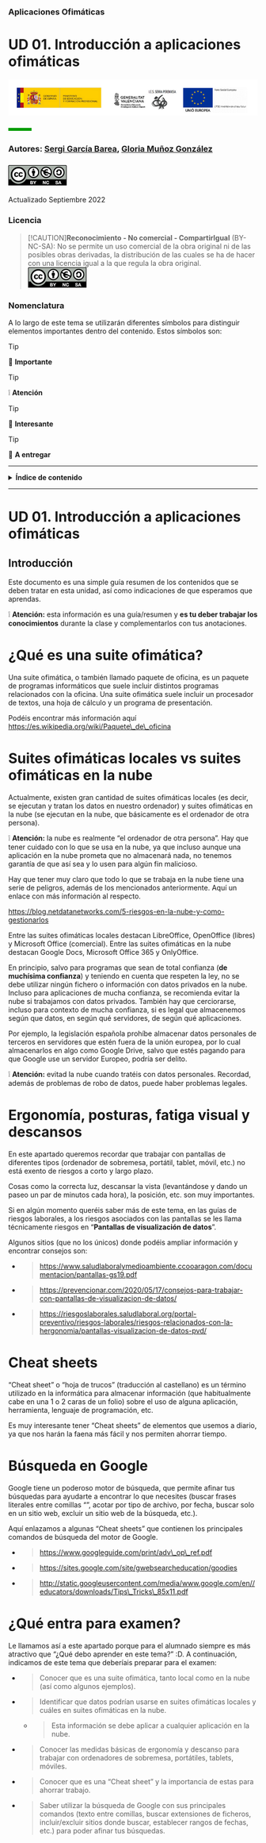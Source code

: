 ### Aplicaciones Ofimáticas

# UD 01. Introducción a aplicaciones ofimáticas

![banner](./media/banner.png)

![short-line](./media/short-line.png)

### Autores: <u>Sergi García Barea</u>, <u>Gloria Muñoz González</u>
### ![image-BY-NC-SA.png](./media/image-BY-NC-SA.png)

Actualizado Septiembre 2022

### Licencia

> [!CAUTION]**Reconocimiento - No comercial - CompartirIgual** (BY-NC-SA): No se permite un uso comercial de la obra original ni de las posibles obras derivadas, la distribución de las cuales se ha de hacer con una licencia igual a la que regula la obra original.
> ![image-BY-NC-SA.png](./media/image-BY-NC-SA.png)

### Nomenclatura

A lo largo de este tema se utilizarán diferentes símbolos para distinguir elementos importantes dentro del contenido. Estos símbolos son:

> [!TIP]
> 📖 **Importante**

> [!TIP]
>❕ **Atención**

> [!TIP]
> 💬 **Interesante**

> [!TIP]
> 📕 **A entregar**

----

<details><summary><b>Índice de contenido</b></summary>

**[Introducción](#introducción) 2**

**¿[Qué es una suite ofimática](#qué-es-una-suite-ofimática)? 3**

**[Suites ofimáticas locales vs suites ofimáticas en la nube](#suites-ofimáticas-locales-vs-suites-ofimáticas-en-la-nube) 3**

**[Ergonomía, posturas, fatiga visual y descansos](#ergonomía-posturas-fatiga-visual-y-descansos) 3**

**[Cheat sheets](#cheat-sheets) 4**

**[Búsqueda en Google](#búsqueda-en-google) 4**

**[¿Qué entra para examen?](#qué-entra-para-examen) 4**

</details>

----

# UD 01. Introducción a aplicaciones ofimáticas

## Introducción

Este documento es una simple guía resumen de los contenidos que se deben tratar en esta unidad, así como indicaciones de que esperamos que aprendas.

❕ **Atención:** esta información es una guía/resumen y **<span class="underline">es tu deber trabajar los conocimientos</span>** durante la clase y complementarlos con tus anotaciones.

# ¿Qué es una suite ofimática?

Una suite ofimática, o también llamado paquete de oficina, es un paquete de programas informáticos que suele incluir distintos programas relacionados con la oficina. Una suite ofimática suele incluir un procesador de textos, una hoja de cálculo y un programa de presentación.

Podéis encontrar más información aquí [<span class="underline">https://es.wikipedia.org/wiki/Paquete\_de\_oficina</span>](https://es.wikipedia.org/wiki/Paquete_de_oficina)

# Suites ofimáticas locales vs suites ofimáticas en la nube

Actualmente, existen gran cantidad de suites ofimáticas locales (es decir, se ejecutan y tratan los datos en nuestro ordenador) y suites ofimáticas en la nube (se ejecutan en la nube, que básicamente es el ordenador de otra persona).

❕ **Atención:** la nube es realmente “el ordenador de otra persona”. Hay que tener cuidado con lo que se usa en la nube, ya que incluso aunque una aplicación en la nube prometa que no almacenará nada, no tenemos garantía de que así sea y lo usen para algún fin malicioso.

Hay que tener muy claro que todo lo que se trabaja en la nube tiene una serie de peligros, además de los mencionados anteriormente. Aquí un enlace con más información al respecto.

[<span class="underline">https://blog.netdatanetworks.com/5-riesgos-en-la-nube-y-como-gestionarlos</span>](https://blog.netdatanetworks.com/5-riesgos-en-la-nube-y-como-gestionarlos)

Entre las suites ofimáticas locales destacan LibreOffice, OpenOffice (libres) y Microsoft Office (comercial). Entre las suites ofimáticas en la nube destacan Google Docs, Microsoft Office 365 y OnlyOffice.

En principio, salvo para programas que sean de total confianza (**<span class="underline">de muchísima confianza</span>**) y teniendo en cuenta que respeten la ley, no se debe utilizar ningún fichero o información con datos privados en la nube. Incluso para aplicaciones de mucha confianza, se recomienda evitar la nube si trabajamos con datos privados. También hay que cerciorarse, incluso para contexto de mucha confianza, si es legal que almacenemos según que datos, en según qué servidores, de según qué aplicaciones.

Por ejemplo, la legislación española prohíbe almacenar datos personales de terceros en servidores que estén fuera de la unión europea, por lo cual almacenarlos en algo como Google Drive, salvo que estés pagando para que Google use un servidor Europeo, podría ser delito.

❕ **Atención:** evitad la nube cuando tratéis con datos personales. Recordad, además de problemas de robo de datos, puede haber problemas legales.

# Ergonomía, posturas, fatiga visual y descansos

En este apartado queremos recordar que trabajar con pantallas de diferentes tipos (ordenador de sobremesa, portátil, tablet, móvil, etc.) no está exento de riesgos a corto y largo plazo.

Cosas como la correcta luz, descansar la vista (levantándose y dando un paseo un par de minutos cada hora), la posición, etc. son muy importantes.

Si en algún momento queréis saber más de este tema, en las guías de riesgos laborales, a los riesgos asociados con las pantallas se les llama técnicamente riesgos en “**<span class="underline">Pantallas de visualización de datos</span>**”.

Algunos sitios (que no los únicos) donde podéis ampliar información y encontrar consejos son:

  - > [<span class="underline">https://www.saludlaboralymedioambiente.ccooaragon.com/documentacion/pantallas-gs19.pdf</span>](https://www.saludlaboralymedioambiente.ccooaragon.com/documentacion/pantallas-gs19.pdf)

  - > [<span class="underline">https://prevencionar.com/2020/05/17/consejos-para-trabajar-con-pantallas-de-visualizacion-de-datos/</span>](https://prevencionar.com/2020/05/17/consejos-para-trabajar-con-pantallas-de-visualizacion-de-datos/)

  - > [<span class="underline">https://riesgoslaborales.saludlaboral.org/portal-preventivo/riesgos-laborales/riesgos-relacionados-con-la-hergonomia/pantallas-visualizacion-de-datos-pvd/</span>](https://riesgoslaborales.saludlaboral.org/portal-preventivo/riesgos-laborales/riesgos-relacionados-con-la-hergonomia/pantallas-visualizacion-de-datos-pvd/)

# Cheat sheets

“Cheat sheet” o “hoja de trucos” (traducción al castellano) es un término utilizado en la informática para almacenar información (que habitualmente cabe en una 1 o 2 caras de un folio) sobre el uso de alguna aplicación, herramienta, lenguaje de programación, etc.

Es muy interesante tener “Cheat sheets” de elementos que usemos a diario, ya que nos harán la faena más fácil y nos permiten ahorrar tiempo.

# Búsqueda en Google

Google tiene un poderoso motor de búsqueda, que permite afinar tus búsquedas para ayudarte a encontrar lo que necesites (buscar frases literales entre comillas “”, acotar por tipo de archivo, por fecha, buscar solo en un sitio web, excluir un sitio web de la búsqueda, etc.).

Aquí enlazamos a algunas “Cheat sheets” que contienen los principales comandos de búsqueda del motor de Google.

  - > [<span class="underline">https://www.googleguide.com/print/adv\_op\_ref.pdf</span>](https://www.googleguide.com/print/adv_op_ref.pdf)

  - > [<span class="underline">https://sites.google.com/site/gwebsearcheducation/goodies</span>](https://sites.google.com/site/gwebsearcheducation/goodies)

  - > [<span class="underline">http://static.googleusercontent.com/media/www.google.com/en//educators/downloads/Tips\_Tricks\_85x11.pdf</span>](http://static.googleusercontent.com/media/www.google.com/en//educators/downloads/Tips_Tricks_85x11.pdf)

# ¿Qué entra para examen?

Le llamamos así a este apartado porque para el alumnado siempre es más atractivo que “¿Qué debo aprender en este tema?” :D. A continuación, indicamos de este tema que deberíais preparar para el examen:

  - > Conocer que es una suite ofimática, tanto local como en la nube (así como algunos ejemplos).

  - > Identificar que datos podrían usarse en suites ofimáticas locales y cuáles en suites ofimáticas en la nube.
    
      - > Esta información se debe aplicar a cualquier aplicación en la nube.

  - > Conocer las medidas básicas de ergonomía y descanso para trabajar con ordenadores de sobremesa, portátiles, tablets, móviles.

  - > Conocer que es una “Cheat sheet” y la importancia de estas para ahorrar trabajo.

  - > Saber utilizar la búsqueda de Google con sus principales comandos (texto entre comillas, buscar extensiones de ficheros, incluir/excluir sitios donde buscar, establecer rangos de fechas, etc.) para poder afinar tus búsquedas.
